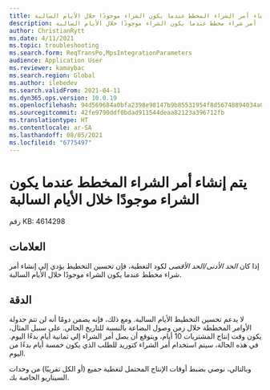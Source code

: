 ```yaml
---
title: يتم إنشاء أمر الشراء المخطط عندما يكون الشراء موجودًا خلال الأيام السالبة
description: إذا كان الحد الأدنى/الحد الأقصى لكود التغطية، فإن تحسين التخطيط يؤدي إلى إنشاء أمر شراء مخطط عندما يكون الشراء موجودًا خلال الأيام السالبة.
author: ChristianRytt
ms.date: 4/11/2021
ms.topic: troubleshooting
ms.search.form: ReqTransPo,MpsIntegrationParameters
audience: Application User
ms.reviewer: kamaybac
ms.search.region: Global
ms.author: ilebedev
ms.search.validFrom: 2021-04-11
ms.dyn365.ops.version: 10.0.19
ms.openlocfilehash: 94d569684a0bfa2398e98147b9b85531954f8d56748894034a048fa627230ef0
ms.sourcegitcommit: 42fe9790ddf0bdad911544deaa82123a396712fb
ms.translationtype: HT
ms.contentlocale: ar-SA
ms.lasthandoff: 08/05/2021
ms.locfileid: "6775497"
---
```

# <a name="planned-purchase-order-is-created-when-a-purchase-exists-within-negative-days"></a>يتم إنشاء أمر الشراء المخطط عندما يكون الشراء موجودًا خلال الأيام السالبة

رقم KB: 4614298

## <a name="symptoms"></a>العلامات

إذا كان *الحد الأدنى/الحد الأقصى* لكود التغطية، فإن تحسين التخطيط يؤدي إلى إنشاء أمر شراء مخطط عندما يكون الشراء موجودًا خلال الأيام السالبة.

## <a name="resolution"></a>الدقة

لا يدعم تحسين التخطيط الأيام السالبة. ومع ذلك، فإنه يضمن دومًا أنه لن تتم جدولة الأوامر المخططة خلال زمن وصول البضاعة بالنسبة للتاريخ الحالي. على سبيل المثال، يكون وقت إنتاج المشتريات 10 أيام، ويتوقع أن يصل أمر الشراء إلى ثمانية أيام بدءًا اليوم. في هذه الحالة، سيتم استخدام أمر الشراء كتوريد للطلب الذي يكون خمسة أيام بدءًا من اليوم.

وبالتالي، نوصي بضبط أوقات الإنتاج المحتمل لتغطية جميع (أو الكل تقريبًا) من وحدات السيناريو الخاصة بك.
